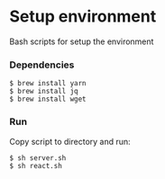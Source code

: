 # Setup environment

Bash scripts for setup the environment

### Dependencies

```
$ brew install yarn
$ brew install jq
$ brew install wget
```

### Run

Copy script to directory and run:

```
$ sh server.sh
$ sh react.sh
```
